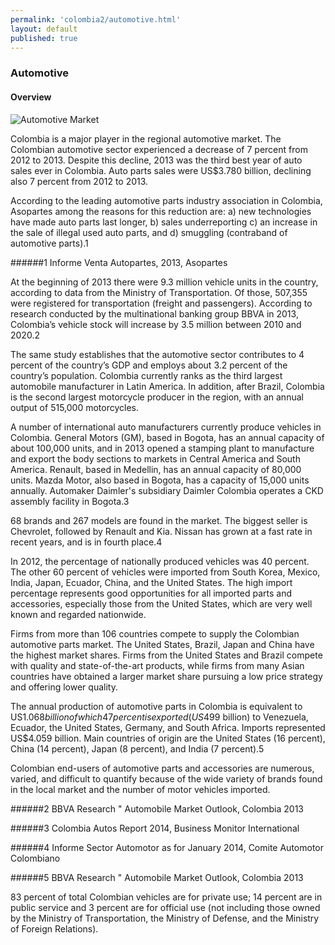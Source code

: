 ```yaml
--- 
permalink: 'colombia2/automotive.html' 
layout: default
published: true 
---
```

<h3 id="automotive">Automotive</h3>

<h4 id="automotive-overview">Overview</h4>

![Automotive Market](../images/automotive-market.png)

Colombia is a major player in the regional automotive market. The Colombian automotive sector experienced a decrease of 7 percent from 2012 to 2013. Despite this decline, 2013 was the third best year of auto sales ever in Colombia. Auto parts sales were US$3.780 billion, declining also 7 percent from 2012 to 2013.

According to the leading automotive parts industry association in Colombia, Asopartes among the reasons for this reduction are: a) new technologies have made auto parts last longer, b) sales underreporting c) an increase in the sale of illegal used auto parts, and d) smuggling (contraband of automotive parts).1

######1 Informe Venta Autopartes, 2013, Asopartes

At the beginning of 2013 there were 9.3 million vehicle units in the country, according to data from the Ministry of Transportation. Of those, 507,355 were registered for transportation (freight and passengers). According to research conducted by the multinational banking group BBVA in 2013, Colombia’s vehicle stock will increase by 3.5 million between 2010 and 2020.2

The same study establishes that the automotive sector contributes to 4 percent of the country’s GDP and employs about 3.2 percent of the country’s population. Colombia currently ranks as the third largest automobile manufacturer in Latin America. In addition, after Brazil, Colombia is the second largest motorcycle producer in the region, with an annual output of 515,000 motorcycles.

A number of international auto manufacturers currently produce vehicles in Colombia. General Motors (GM), based in Bogota, has an annual capacity of about 100,000 units, and in 2013 opened a stamping plant to manufacture and export the body sections to markets in Central America and South America. Renault, based in Medellin, has an annual capacity of 80,000 units. Mazda Motor, also based in Bogota, has a capacity of 15,000 units annually. Automaker Daimler's subsidiary Daimler Colombia operates a CKD assembly facility in Bogota.3

68 brands and 267 models are found in the market. The biggest seller is Chevrolet, followed by Renault and Kia. Nissan has grown at a fast rate in recent years, and is in fourth place.4

In 2012, the percentage of nationally produced vehicles was 40 percent. The other 60 percent of vehicles were imported from South Korea, Mexico, India, Japan, Ecuador, China, and the United States. The high import percentage represents good opportunities for all imported parts and accessories, especially those from the United States, which are very well known and regarded nationwide.

Firms from more than 106 countries compete to supply the Colombian automotive parts market. The United States, Brazil, Japan and China have the highest market shares. Firms from the United States and Brazil compete with quality and state-of-the-art products, while firms from many Asian countries have obtained a larger market share pursuing a low price strategy and offering lower quality.

The annual production of automotive parts in Colombia is equivalent to US$1.068 billion of which 47 percent is exported (US$499 billion) to Venezuela, Ecuador, the United States, Germany, and South Africa. Imports represented US$4.059 billion. Main countries of origin are the United States (16 percent), China (14 percent), Japan (8 percent), and India (7 percent).5

Colombian end-users of automotive parts and accessories are numerous, varied, and difficult to quantify because of the wide variety of brands found in the local market and the number of motor vehicles imported.

######2 BBVA Research " Automobile Market Outlook, Colombia 2013 

######3 Colombia Autos Report 2014, Business Monitor International

######4 Informe Sector Automotor as for January 2014, Comite Automotor Colombiano 

######5 BBVA Research " Automobile Market Outlook, Colombia 2013

83 percent of total Colombian vehicles are for private use; 14 percent are in public service and 3 percent are for official use (not including those owned by the Ministry of Transportation, the Ministry of Defense, and the Ministry of Foreign Relations).

